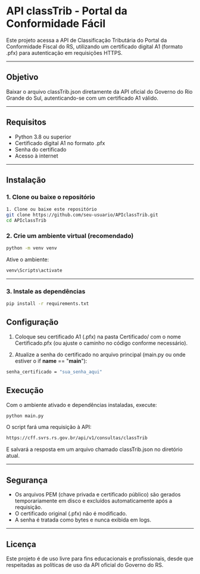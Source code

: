 # API classTrib - Portal da Conformidade Fácil

Este projeto acessa a API de Classificação Tributária do Portal da Conformidade Fiscal do RS, utilizando um certificado digital A1 (formato .pfx) para autenticação em requisições HTTPS.

---

## Objetivo

Baixar o arquivo classTrib.json diretamente da API oficial do Governo do Rio Grande do Sul, autenticando-se com um certificado A1 válido.

---

## Requisitos

- Python 3.8 ou superior
- Certificado digital A1 no formato .pfx
- Senha do certificado
- Acesso à internet   

---

## Instalação

### 1. Clone ou baixe o repositório
```bash
1. Clone ou baixe este repositório
git clone https://github.com/seu-usuario/APIclassTrib.git
cd APIclassTrib
```

### 2. Crie um ambiente virtual (recomendado)
```bash
python -m venv venv
```
Ative o ambiente:
```bash
venv\Scripts\activate
```
---

### 3. Instale as dependências

```bash
pip install -r requirements.txt
```

## Configuração

1. Coloque seu certificado A1 (.pfx) na pasta Certificado/ com o nome Certificado.pfx
(ou ajuste o caminho no código conforme necessário).

2. Atualize a senha do certificado no arquivo principal (main.py ou onde estiver o if __name__ == "__main__"):
```bash
senha_certificado = "sua_senha_aqui"
```

## Execução

Com o ambiente ativado e dependências instaladas, execute:
```bash
python main.py
```
 
 O script fará uma requisição à API:
```bash
https://cff.svrs.rs.gov.br/api/v1/consultas/classTrib
```

E salvará a resposta em um arquivo chamado classTrib.json no diretório atual.

---
 
## Segurança

- Os arquivos PEM (chave privada e certificado público) são gerados temporariamente em disco e excluídos automaticamente após a requisição.
- O certificado original (.pfx) não é modificado.
- A senha é tratada como bytes e nunca exibida em logs.

---

## Licença
Este projeto é de uso livre para fins educacionais e profissionais, desde que respeitadas as políticas de uso da API oficial do Governo do RS.
 



